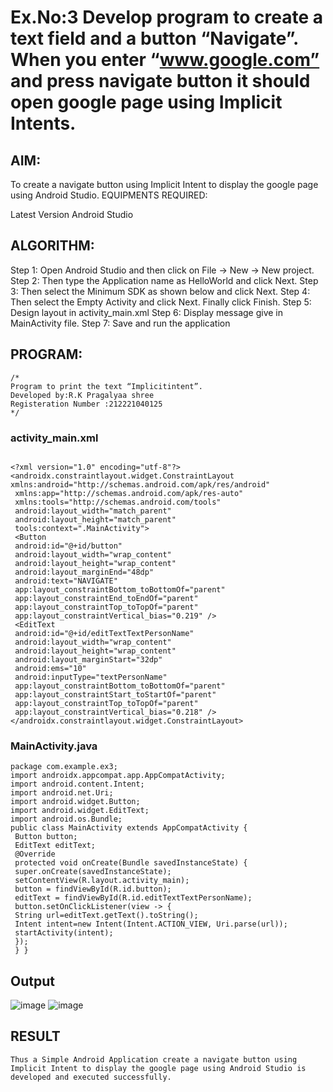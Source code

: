 # Ex.No:3 Develop program to create a text field and a button “Navigate”. When you enter “www.google.com” and press navigate button it should open google page using Implicit Intents.
## AIM:

To create a navigate button using Implicit Intent to display the google page using Android Studio.
EQUIPMENTS REQUIRED:

Latest Version Android Studio
## ALGORITHM:

Step 1: Open Android Studio and then click on File -> New -> New project.
Step 2: Then type the Application name as HelloWorld and click Next.
Step 3: Then select the Minimum SDK as shown below and click Next. 
Step 4: Then select the Empty Activity and click Next. Finally click Finish. 
Step 5: Design layout in activity_main.xml Step 6: Display message give in MainActivity file. Step 7: Save and run the application
## PROGRAM:
~~~
/*
Program to print the text “Implicitintent”.
Developed by:R.K Pragalyaa shree
Registeration Number :212221040125
*/
~~~

### activity_main.xml
~~~

<?xml version="1.0" encoding="utf-8"?>
<androidx.constraintlayout.widget.ConstraintLayout 
xmlns:android="http://schemas.android.com/apk/res/android"
 xmlns:app="http://schemas.android.com/apk/res-auto"
 xmlns:tools="http://schemas.android.com/tools"
 android:layout_width="match_parent"
 android:layout_height="match_parent"
 tools:context=".MainActivity">
 <Button
 android:id="@+id/button"
 android:layout_width="wrap_content"
 android:layout_height="wrap_content"
 android:layout_marginEnd="48dp"
 android:text="NAVIGATE"
 app:layout_constraintBottom_toBottomOf="parent"
 app:layout_constraintEnd_toEndOf="parent"
 app:layout_constraintTop_toTopOf="parent"
 app:layout_constraintVertical_bias="0.219" />
 <EditText
 android:id="@+id/editTextTextPersonName"
 android:layout_width="wrap_content"
 android:layout_height="wrap_content"
 android:layout_marginStart="32dp"
 android:ems="10"
 android:inputType="textPersonName"
 app:layout_constraintBottom_toBottomOf="parent"
 app:layout_constraintStart_toStartOf="parent"
 app:layout_constraintTop_toTopOf="parent"
 app:layout_constraintVertical_bias="0.218" />
</androidx.constraintlayout.widget.ConstraintLayout>
~~~

### MainActivity.java
~~~
package com.example.ex3;
import androidx.appcompat.app.AppCompatActivity;
import android.content.Intent;
import android.net.Uri;
import android.widget.Button;
import android.widget.EditText;
import android.os.Bundle;
public class MainActivity extends AppCompatActivity {
 Button button;
 EditText editText;
 @Override
 protected void onCreate(Bundle savedInstanceState) {
 super.onCreate(savedInstanceState);
 setContentView(R.layout.activity_main);
 button = findViewById(R.id.button);
 editText = findViewById(R.id.editTextTextPersonName);
 button.setOnClickListener(view -> {
 String url=editText.getText().toString();
 Intent intent=new Intent(Intent.ACTION_VIEW, Uri.parse(url));
 startActivity(intent);
 });
 } }
~~~
## Output
![image](https://github.com/Anuayshh/implicitexplicit/assets/127651217/1682f4f4-8de3-4ca3-9308-aea5121628c6)
![image](https://github.com/Anuayshh/implicitexplicit/assets/127651217/391483a3-0fc2-415a-93c6-ba3f99a7e6b0)





## RESULT
~~~
Thus a Simple Android Application create a navigate button using Implicit Intent to display the google page using Android Studio is developed and executed successfully.
~~~



